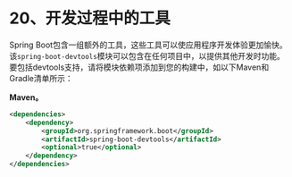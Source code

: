 # 20、开发过程中的工具

Spring Boot包含一组额外的工具，这些工具可以使应用程序开发体验更加愉快。该`spring-boot-devtools`模块可以包含在任何项目中，以提供其他开发时功能。要包括devtools支持，请将模块依赖项添加到您的构建中，如以下Maven和Gradle清单所示：

**Maven。**

```xml
<dependencies>
	<dependency>
		<groupId>org.springframework.boot</groupId>
		<artifactId>spring-boot-devtools</artifactId>
		<optional>true</optional>
	</dependency>
</dependencies>
```